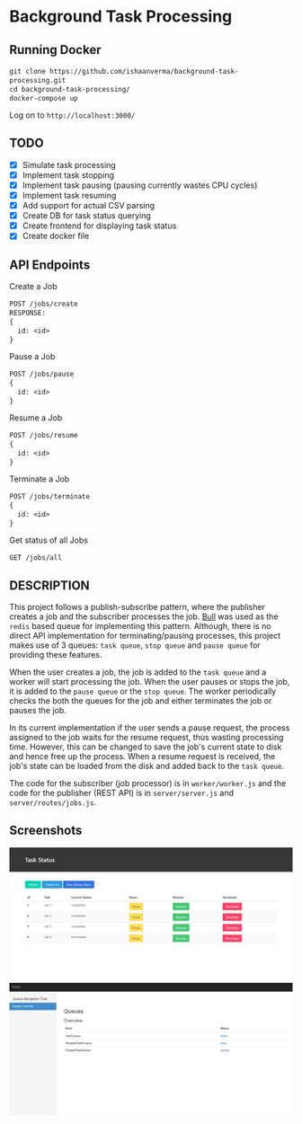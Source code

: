 # Background Task Processing
## Running Docker
```
git clone https://github.com/ishaanverma/background-task-processing.git
cd background-task-processing/
docker-compose up
```
Log on to `http://localhost:3000/`

## TODO
- [x] Simulate task processing
- [x] Implement task stopping
- [x] Implement task pausing (pausing currently wastes CPU cycles)
- [x] Implement task resuming
- [x] Add support for actual CSV parsing
- [x] Create DB for task status querying
- [x] Create frontend for displaying task status
- [x] Create docker file

## API Endpoints
Create a Job
```
POST /jobs/create
RESPONSE:
{
  id: <id>
}
```

Pause a Job
```
POST /jobs/pause
{
  id: <id>
}
```

Resume a Job
```
POST /jobs/resume
{
  id: <id>
}
```

Terminate a Job
```
POST /jobs/terminate
{
  id: <id>
}
```

Get status of all Jobs
```
GET /jobs/all
```

## DESCRIPTION
This project follows a publish-subscribe pattern, where the publisher creates a job and the subscriber processes the job. [Bull](https://github.com/OptimalBits/bull) was used as the `redis` based queue for implementing this pattern. Although, there is no direct API implementation for terminating/pausing processes, this project makes use of 3 queues: `task queue`, `stop queue` and `pause queue` for providing these features.

When the user creates a job, the job is added to the `task queue` and a worker will start processing the job. When the user pauses or stops the job, it is added to the `pause queue` or the `stop queue`. The worker periodically checks the both the queues for the job and either terminates the job or pauses the job.

In its current implementation if the user sends a pause request, the process assigned to the job waits for the resume request, thus wasting processing time. However, this can be changed to save the job's current state to disk and hence free up the process. When a resume request is received, the job's state can be loaded from the disk and added back to the `task queue`. 

The code for the subscriber (job processor) is in `worker/worker.js` and the code for the publisher (REST API) is in `server/server.js` and `server/routes/jobs.js`.

## Screenshots
![Screenshot 1](./screenshots/Screenshot_4.png)
![Screenshot 2](./screenshots/Screenshot_5.png)
